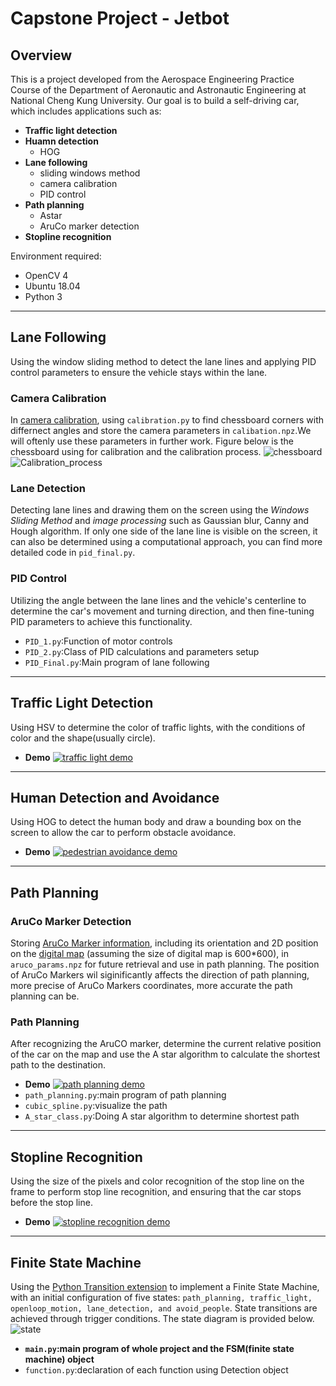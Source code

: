 # Capstone Project - Jetbot

## Overview

This is a project developed from the Aerospace Engineering Practice Course of the Department of Aeronautic and Astronautic Engineering at National Cheng Kung University. Our goal is to build a self-driving car, which includes applications such as:

- **Traffic light detection**
- **Huamn detection**
  - HOG
- **Lane following**
  - sliding windows method
  - camera calibration
  - PID control
- **Path planning**
  - Astar
  - AruCo marker detection
- **Stopline recognition**

Environment required:

- OpenCV 4
- Ubuntu 18.04
- Python 3
****
## Lane Following

Using the window sliding method to detect the lane lines and applying PID control parameters to ensure the vehicle stays within the lane.

### Camera Calibration

In [camera calibration](https://github.com/Samhuang0727/Capstone-Project/tree/main/project/lane_following/calibration), using `calibration.py` to find chessboard corners with differnect angles and store the camera parameters in `calibation.npz`.We will oftenly use these parameters in further work. Figure below is the chessboard using for calibration and the calibration process.
![chessboard](./markdown/chessboard.PNG)
![Calibration_process](https://github.com/Samhuang0727/Capstone-Project/blob/main/project/lane_following/calibration/img.jpg)

### Lane Detection
Detecting lane lines and drawing them on the screen using the *Windows Sliding Method* and *image processing* such as Gaussian blur, Canny and Hough algorithm. If only one side of the lane line is visible on the screen, it can also be determined using a computational approach, you can find more detailed code in `pid_final.py`.

### PID Control
Utilizing the angle between the lane lines and the vehicle's centerline to determine the car's movement and turning direction, and then fine-tuning PID parameters to achieve this functionality.
- `PID_1.py`:Function of motor controls
- `PID_2.py`:Class of PID calculations and parameters setup
- `PID_Final.py`:Main program of lane following
****
## Traffic Light Detection

Using HSV to determine the color of traffic lights, with the conditions of color and the shape(usually circle).
- **Demo**
[![traffic light demo](./markdown/tld.jpg)](https://youtu.be/Hqocq0oeVxk)
****
## Human Detection and Avoidance

Using HOG to detect the human body and draw a bounding box on the screen to allow the car to perform obstacle avoidance.
- **Demo**
[![pedestrian avoidance demo](./markdown/pa.jpg)](https://www.youtube.com/shorts/oKyg_K-yR6M)
****
## Path Planning

### AruCo Marker Detection
Storing [AruCo Marker information](https://github.com/Samhuang0727/Capstone-Project/tree/main/project/path_planning/aruco_marker), including its orientation and 2D position on the [digital map](https://github.com/Samhuang0727/Capstone-Project/blob/main/project/path_planning/digital_map.jpg) (assuming the size of digital map is 600*600), in `aruco_params.npz` for future retrieval and use in path planning. The position of AruCo Markers wil siginificantly affects the direction of path planning, more precise of AruCo Markers coordinates, more accurate the path planning can be.

### Path Planning
After recognizing the AruCO marker, determine the current relative position of the car on the map and use the A star algorithm to calculate the shortest path to the destination.

- **Demo**
[![path planning demo](./markdown/path_planning.jpg)](https://www.youtube.com/watch?v=RQ6fppEik1Q&ab_channel=%E9%BB%83%E9%83%81%E7%BF%94)
- `path_planning.py`:main program of path planning
- `cubic_spline.py`:visualize the path
- `A_star_class.py`:Doing A star algorithm to determine shortest path

****
## Stopline Recognition
Using the size of the pixels and color recognition of the stop line on the frame to perform stop line recognition, and ensuring that the car stops before the stop line.
- **Demo**
[![stopline recognition demo](./markdown/stopline.jpg)](https://www.youtube.com/shorts/XpivvpqRY00)
****
## Finite State Machine
Using the [Python Transition extension](https://github.com/pytransitions/transitions) to implement a Finite State Machine, with an initial configuration of five states: `path_planning, traffic_light, openloop_motion, lane_detection, and avoid_people`. State transitions are achieved through trigger conditions. The state diagram is provided below.
![state](./markdown/state_process.jpg)
- **`main.py`:main program of whole project and the FSM(finite state machine) object**
- `function.py`:declaration of each function using Detection object


